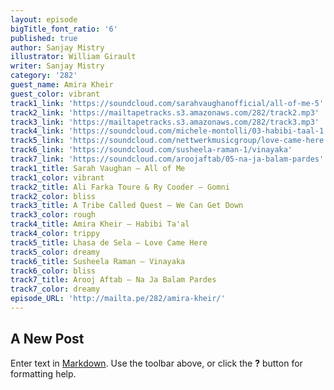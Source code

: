 ```yaml
---
layout: episode
bigTitle_font_ratio: '6'
published: true
author: Sanjay Mistry
illustrator: William Girault
writer: Sanjay Mistry
category: '282'
guest_name: Amira Kheir
guest_color: vibrant
track1_link: 'https://soundcloud.com/sarahvaughanofficial/all-of-me-5'
track2_link: 'https://mailtapetracks.s3.amazonaws.com/282/track2.mp3'
track3_link: 'https://mailtapetracks.s3.amazonaws.com/282/track3.mp3'
track4_link: 'https://soundcloud.com/michele-montolli/03-habibi-taal-1'
track5_link: 'https://soundcloud.com/nettwerkmusicgroup/love-came-here'
track6_link: 'https://soundcloud.com/susheela-raman-1/vinayaka'
track7_link: 'https://soundcloud.com/aroojaftab/05-na-ja-balam-pardes'
track1_title: Sarah Vaughan – All of Me
track1_color: vibrant
track2_title: Ali Farka Toure & Ry Cooder – Gomni
track2_color: bliss
track3_title: A Tribe Called Quest – We Can Get Down
track3_color: rough
track4_title: Amira Kheir – Habibi Ta'al
track4_color: trippy
track5_title: Lhasa de Sela – Love Came Here
track5_color: dreamy
track6_title: Susheela Raman – Vinayaka
track6_color: bliss
track7_title: Arooj Aftab – Na Ja Balam Pardes
track7_color: dreamy
episode_URL: 'http://mailta.pe/282/amira-kheir/'
---
```

## A New Post

Enter text in [Markdown](http://daringfireball.net/projects/markdown/). Use the toolbar above, or click the **?** button for formatting help.
